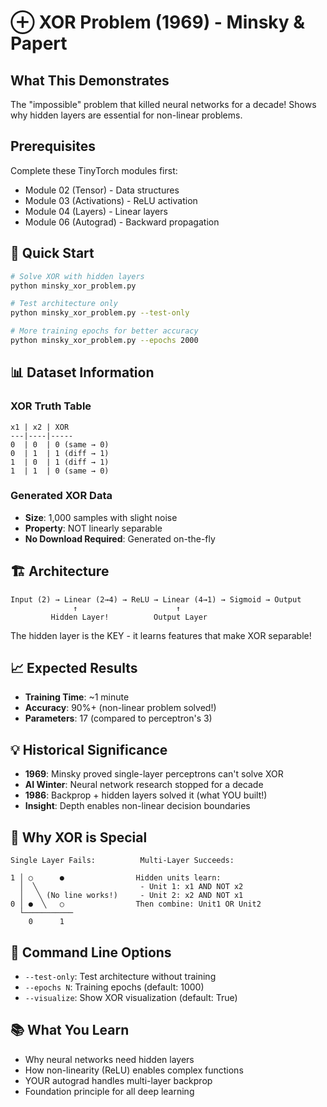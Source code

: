 # ⊕ XOR Problem (1969) - Minsky & Papert

## What This Demonstrates
The "impossible" problem that killed neural networks for a decade! Shows why hidden layers are essential for non-linear problems.

## Prerequisites
Complete these TinyTorch modules first:
- Module 02 (Tensor) - Data structures
- Module 03 (Activations) - ReLU activation
- Module 04 (Layers) - Linear layers
- Module 06 (Autograd) - Backward propagation

## 🚀 Quick Start

```bash
# Solve XOR with hidden layers
python minsky_xor_problem.py

# Test architecture only
python minsky_xor_problem.py --test-only

# More training epochs for better accuracy
python minsky_xor_problem.py --epochs 2000
```

## 📊 Dataset Information

### XOR Truth Table
```
x1 | x2 | XOR
---|----|----- 
0  | 0  | 0 (same → 0)
0  | 1  | 1 (diff → 1)
1  | 0  | 1 (diff → 1)
1  | 1  | 0 (same → 0)
```

### Generated XOR Data
- **Size**: 1,000 samples with slight noise
- **Property**: NOT linearly separable
- **No Download Required**: Generated on-the-fly

## 🏗️ Architecture
```
Input (2) → Linear (2→4) → ReLU → Linear (4→1) → Sigmoid → Output
              ↑                      ↑
         Hidden Layer!          Output Layer
```

The hidden layer is the KEY - it learns features that make XOR separable!

## 📈 Expected Results
- **Training Time**: ~1 minute
- **Accuracy**: 90%+ (non-linear problem solved!)
- **Parameters**: 17 (compared to perceptron's 3)

## 💡 Historical Significance
- **1969**: Minsky proved single-layer perceptrons can't solve XOR
- **AI Winter**: Neural network research stopped for a decade
- **1986**: Backprop + hidden layers solved it (what YOU built!)
- **Insight**: Depth enables non-linear decision boundaries

## 🎨 Why XOR is Special
```
Single Layer Fails:          Multi-Layer Succeeds:
   
1 │ ○      ●                Hidden units learn:
  │  ╲                       - Unit 1: x1 AND NOT x2
  │   ╲ (No line works!)     - Unit 2: x2 AND NOT x1
0 │ ●  ╲   ○                Then combine: Unit1 OR Unit2
  └───────────
    0      1
```

## 🔧 Command Line Options
- `--test-only`: Test architecture without training
- `--epochs N`: Training epochs (default: 1000)
- `--visualize`: Show XOR visualization (default: True)

## 📚 What You Learn
- Why neural networks need hidden layers
- How non-linearity (ReLU) enables complex functions
- YOUR autograd handles multi-layer backprop
- Foundation principle for all deep learning